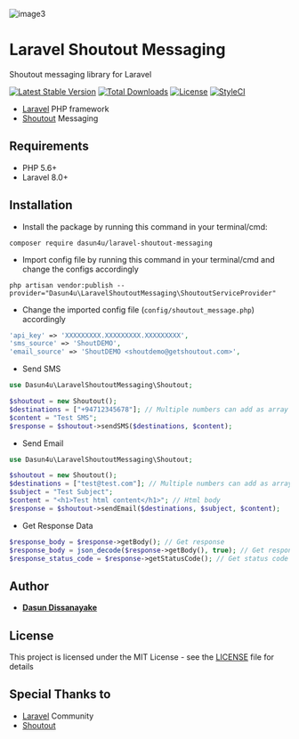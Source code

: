 ![image3](https://user-images.githubusercontent.com/15827995/75132975-edd40b00-56fe-11ea-8811-7e6f3f13a450.jpg)

# Laravel Shoutout Messaging
Shoutout messaging library for Laravel

[![Latest Stable Version](https://poser.pugx.org/dasun4u/laravel-shoutout-messaging/v/stable)](https://packagist.org/packages/dasun4u/laravel-shoutout-messaging)
[![Total Downloads](https://poser.pugx.org/dasun4u/laravel-shoutout-messaging/downloads)](https://packagist.org/packages/dasun4u/laravel-shoutout-messaging)
[![License](https://poser.pugx.org/dasun4u/laravel-shoutout-messaging/license)](https://packagist.org/packages/dasun4u/laravel-shoutout-messaging)
[![StyleCI](https://github.styleci.io/repos/240946426/shield?branch=master)](https://github.styleci.io/repos/240946426)

* [Laravel](https://laravel.com) PHP framework
* [Shoutout](https://getshoutout.com) Messaging

## Requirements

* PHP 5.6+
* Laravel 8.0+
## Installation

* Install the package by running this command in your terminal/cmd:
```
composer require dasun4u/laravel-shoutout-messaging
```

* Import config file by running this command in your terminal/cmd and change the configs accordingly
```
php artisan vendor:publish --provider="Dasun4u\LaravelShoutoutMessaging\ShoutoutServiceProvider"
```

* Change the imported config file (`config/shoutout_message.php`) accordingly
```php
'api_key' => 'XXXXXXXXX.XXXXXXXXX.XXXXXXXXX',
'sms_source' => 'ShoutDEMO',
'email_source' => 'ShoutDEMO <shoutdemo@getshoutout.com>',
```

* Send SMS
```php
use Dasun4u\LaravelShoutoutMessaging\Shoutout;

$shoutout = new Shoutout();
$destinations = ["+94712345678"]; // Multiple numbers can add as array
$content = "Test SMS";
$response = $shoutout->sendSMS($destinations, $content);
```

* Send Email
```php
use Dasun4u\LaravelShoutoutMessaging\Shoutout;

$shoutout = new Shoutout();
$destinations = ["test@test.com"]; // Multiple numbers can add as array
$subject = "Test Subject";
$content = "<h1>Test html content</h1>"; // Html body
$response = $shoutout->sendEmail($destinations, $subject, $content);
```

* Get Response Data
```php
$response_body = $response->getBody(); // Get response
$response_body = json_decode($response->getBody(), true); // Get response as associative array
$response_status_code = $response->getStatusCode(); // Get status code
```

## Author

* [**Dasun Dissanayake**](https://github.com/dasun4u)

## License

This project is licensed under the MIT License - see the [LICENSE](LICENSE) file for details

## Special Thanks to

* [Laravel](https://laravel.com) Community
* [Shoutout](https://getshoutout.com)
